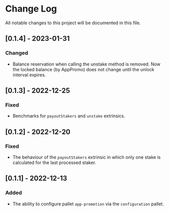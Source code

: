 # Change Log

All notable changes to this project will be documented in this file.

<!-- bureaucrate goes here -->

## [0.1.4] - 2023-01-31

### Changed

- Balance reservation when calling the unstake method is removed.
  Now the locked balance (by AppPromo) does not change until the unlock interval expires.

## [0.1.3] - 2022-12-25

### Fixed

- Benchmarks for `payoutStakers` and `unstake` extrinsics.

## [0.1.2] - 2022-12-20

### Fixed

- The behaviour of the `payoutStakers` extrinsic
  in which only one stake is calculated for the last processed staker.

## [0.1.1] - 2022-12-13

### Added

- The ability to configure pallet `app-promotion` via the `configuration` pallet.
